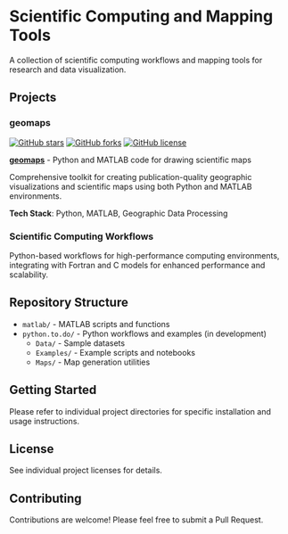 # Scientific Computing and Mapping Tools

A collection of scientific computing workflows and mapping tools for research and data visualization.

## Projects

### geomaps
[![GitHub stars](https://img.shields.io/github/stars/ktwu01/geomaps)](https://github.com/ktwu01/geomaps)
[![GitHub forks](https://img.shields.io/github/forks/ktwu01/geomaps)](https://github.com/ktwu01/geomaps/fork)
[![GitHub license](https://img.shields.io/github/license/ktwu01/geomaps)](https://github.com/ktwu01/geomaps/blob/master/LICENSE)

**[geomaps](https://github.com/ktwu01/geomaps)** - Python and MATLAB code for drawing scientific maps

Comprehensive toolkit for creating publication-quality geographic visualizations and scientific maps using both Python and MATLAB environments.

**Tech Stack**: Python, MATLAB, Geographic Data Processing

### Scientific Computing Workflows
Python-based workflows for high-performance computing environments, integrating with Fortran and C models for enhanced performance and scalability.

## Repository Structure

- `matlab/` - MATLAB scripts and functions
- `python.to.do/` - Python workflows and examples (in development)
  - `Data/` - Sample datasets
  - `Examples/` - Example scripts and notebooks
  - `Maps/` - Map generation utilities

## Getting Started

Please refer to individual project directories for specific installation and usage instructions.

## License

See individual project licenses for details.

## Contributing

Contributions are welcome! Please feel free to submit a Pull Request.